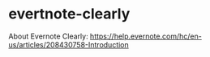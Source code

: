 # evertnote-clearly

About Evernote Clearly: https://help.evernote.com/hc/en-us/articles/208430758-Introduction

